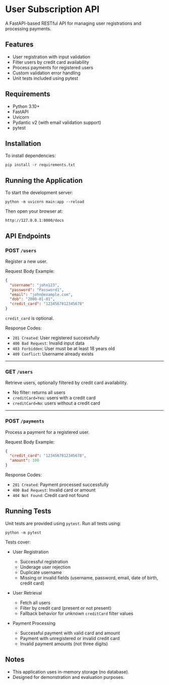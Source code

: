 # User Subscription API

A FastAPI-based RESTful API for managing user registrations and processing payments.

## Features

- User registration with input validation
- Filter users by credit card availability
- Process payments for registered users
- Custom validation error handling
- Unit tests included using pytest

## Requirements

- Python 3.10+
- FastAPI
- Uvicorn
- Pydantic v2 (with email validation support)
- pytest

## Installation

To install dependencies:

`pip install -r requirements.txt`

## Running the Application

To start the development server:

`python -m uvicorn main:app --reload`

Then open your browser at:

`http://127.0.0.1:8000/docs`

## API Endpoints

### POST `/users`

Register a new user.

Request Body Example:

```json
{
  "username": "john123",
  "password": "Password1",
  "email": "john@example.com",
  "dob": "2000-01-01",
  "credit_card": "1234567812345678"
}
```

`credit_card` is optional.

Response Codes:

- `201 Created`: User registered successfully
- `400 Bad Request`: Invalid input data
- `403 Forbidden`: User must be at least 18 years old
- `409 Conflict`: Username already exists

---

### GET `/users`

Retrieve users, optionally filtered by credit card availability.

- No filter: returns all users
- `creditCard=Yes`: users with a credit card
- `creditCard=No`: users without a credit card

---

### POST `/payments`

Process a payment for a registered user.

Request Body Example:

```json
{
  "credit_card": "1234567812345678",
  "amount": 100
}
```

Response Codes:

- `201 Created`: Payment processed successfully
- `400 Bad Request`: Invalid card or amount
- `404 Not Found`: Credit card not found

## Running Tests

Unit tests are provided using `pytest`. Run all tests using:

`python -m pytest`

Tests cover:

- User Registration
  - Successful registration
  - Underage user rejection
  - Duplicate username
  - Missing or invalid fields (username, password, email, date of birth, credit card)

- User Retrieval
  - Fetch all users
  - Filter by credit card (present or not present)
  - Fallback behavior for unknown `creditCard` filter values

- Payment Processing
  - Successful payment with valid card and amount
  - Payment with unregistered or invalid credit card
  - Invalid payment amounts (not three digits)

## Notes

- This application uses in-memory storage (no database).
- Designed for demonstration and evaluation purposes.
